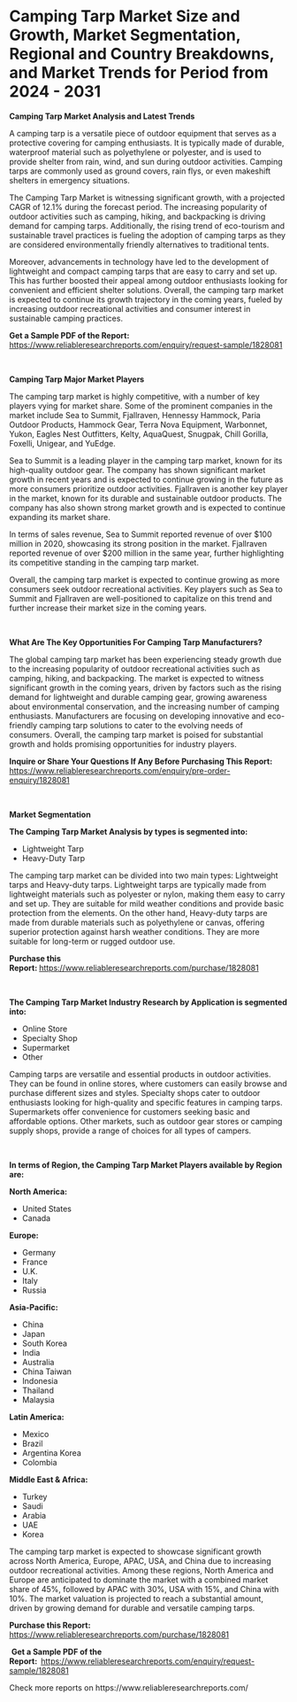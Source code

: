 <p><h1>Camping Tarp Market Size and Growth, Market Segmentation, Regional and Country Breakdowns, and Market Trends for Period from 2024 -  2031</h1></p><p><strong>Camping Tarp Market Analysis and Latest Trends</strong></p>
<p><p>A camping tarp is a versatile piece of outdoor equipment that serves as a protective covering for camping enthusiasts. It is typically made of durable, waterproof material such as polyethylene or polyester, and is used to provide shelter from rain, wind, and sun during outdoor activities. Camping tarps are commonly used as ground covers, rain flys, or even makeshift shelters in emergency situations.</p><p>The Camping Tarp Market is witnessing significant growth, with a projected CAGR of 12.1% during the forecast period. The increasing popularity of outdoor activities such as camping, hiking, and backpacking is driving demand for camping tarps. Additionally, the rising trend of eco-tourism and sustainable travel practices is fueling the adoption of camping tarps as they are considered environmentally friendly alternatives to traditional tents.</p><p>Moreover, advancements in technology have led to the development of lightweight and compact camping tarps that are easy to carry and set up. This has further boosted their appeal among outdoor enthusiasts looking for convenient and efficient shelter solutions. Overall, the camping tarp market is expected to continue its growth trajectory in the coming years, fueled by increasing outdoor recreational activities and consumer interest in sustainable camping practices.</p></p>
<p><strong>Get a Sample PDF of the Report:&nbsp;</strong> <a href="https://www.reliableresearchreports.com/enquiry/request-sample/1828081">https://www.reliableresearchreports.com/enquiry/request-sample/1828081</a></p>
<p>&nbsp;</p>
<p><strong>Camping Tarp Major Market Players</strong></p>
<p><p>The camping tarp market is highly competitive, with a number of key players vying for market share. Some of the prominent companies in the market include Sea to Summit, Fjallraven, Hennessy Hammock, Paria Outdoor Products, Hammock Gear, Terra Nova Equipment, Warbonnet, Yukon, Eagles Nest Outfitters, Kelty, AquaQuest, Snugpak, Chill Gorilla, Foxelli, Unigear, and YuEdge.</p><p>Sea to Summit is a leading player in the camping tarp market, known for its high-quality outdoor gear. The company has shown significant market growth in recent years and is expected to continue growing in the future as more consumers prioritize outdoor activities. Fjallraven is another key player in the market, known for its durable and sustainable outdoor products. The company has also shown strong market growth and is expected to continue expanding its market share.</p><p>In terms of sales revenue, Sea to Summit reported revenue of over $100 million in 2020, showcasing its strong position in the market. Fjallraven reported revenue of over $200 million in the same year, further highlighting its competitive standing in the camping tarp market.</p><p>Overall, the camping tarp market is expected to continue growing as more consumers seek outdoor recreational activities. Key players such as Sea to Summit and Fjallraven are well-positioned to capitalize on this trend and further increase their market size in the coming years.</p></p>
<p>&nbsp;</p>
<p><strong>What Are The Key Opportunities For Camping Tarp Manufacturers?</strong></p>
<p><p>The global camping tarp market has been experiencing steady growth due to the increasing popularity of outdoor recreational activities such as camping, hiking, and backpacking. The market is expected to witness significant growth in the coming years, driven by factors such as the rising demand for lightweight and durable camping gear, growing awareness about environmental conservation, and the increasing number of camping enthusiasts. Manufacturers are focusing on developing innovative and eco-friendly camping tarp solutions to cater to the evolving needs of consumers. Overall, the camping tarp market is poised for substantial growth and holds promising opportunities for industry players.</p></p>
<p><strong>Inquire or Share Your Questions If Any Before Purchasing This Report:</strong> <a href="https://www.reliableresearchreports.com/enquiry/pre-order-enquiry/1828081">https://www.reliableresearchreports.com/enquiry/pre-order-enquiry/1828081</a></p>
<p>&nbsp;</p>
<p><strong>Market Segmentation</strong></p>
<p><strong>The Camping Tarp Market Analysis by types is segmented into:</strong></p>
<p><ul><li>Lightweight Tarp</li><li>Heavy-Duty Tarp</li></ul></p>
<p><p>The camping tarp market can be divided into two main types: Lightweight tarps and Heavy-duty tarps. Lightweight tarps are typically made from lightweight materials such as polyester or nylon, making them easy to carry and set up. They are suitable for mild weather conditions and provide basic protection from the elements. On the other hand, Heavy-duty tarps are made from durable materials such as polyethylene or canvas, offering superior protection against harsh weather conditions. They are more suitable for long-term or rugged outdoor use.</p></p>
<p><strong>Purchase this Report:&nbsp;</strong><a href="https://www.reliableresearchreports.com/purchase/1828081">https://www.reliableresearchreports.com/purchase/1828081</a></p>
<p>&nbsp;</p>
<p><strong>The Camping Tarp Market Industry Research by Application is segmented into:</strong></p>
<p><ul><li>Online Store</li><li>Specialty Shop</li><li>Supermarket</li><li>Other</li></ul></p>
<p><p>Camping tarps are versatile and essential products in outdoor activities. They can be found in online stores, where customers can easily browse and purchase different sizes and styles. Specialty shops cater to outdoor enthusiasts looking for high-quality and specific features in camping tarps. Supermarkets offer convenience for customers seeking basic and affordable options. Other markets, such as outdoor gear stores or camping supply shops, provide a range of choices for all types of campers.</p></p>
<p>&nbsp;</p>
<p><strong>In terms of Region, the Camping Tarp Market Players available by Region are:</strong></p>
<p>
    <p> <strong> North America: </strong>
        <ul>
            <li>United States</li>
            <li>Canada</li>
        </ul>
        </p> 
    <p> <strong> Europe: </strong>
        <ul>
            <li>Germany</li>
            <li>France</li>
            <li>U.K.</li>
            <li>Italy</li>
            <li>Russia</li>
        </ul>
        </p> 
    <p> <strong> Asia-Pacific: </strong>
        <ul>
            <li>China</li>
            <li>Japan</li>
            <li>South Korea</li>
            <li>India</li>
            <li>Australia</li>
            <li>China Taiwan</li>
            <li>Indonesia</li>
            <li>Thailand</li>
            <li>Malaysia</li>
        </ul>
        </p> 
    <p> <strong> Latin America: </strong>
        <ul>
            <li>Mexico</li>
            <li>Brazil</li>
            <li>Argentina Korea</li>
            <li>Colombia</li>
        </ul>
        </p> 
    <p> <strong> Middle East & Africa: </strong>
        <ul>
            <li>Turkey</li>
            <li>Saudi</li>
            <li>Arabia</li>
            <li>UAE</li>
            <li>Korea</li>
        </ul>
    </p>
    </p>
<p><p>The camping tarp market is expected to showcase significant growth across North America, Europe, APAC, USA, and China due to increasing outdoor recreational activities. Among these regions, North America and Europe are anticipated to dominate the market with a combined market share of 45%, followed by APAC with 30%, USA with 15%, and China with 10%. The market valuation is projected to reach a substantial amount, driven by growing demand for durable and versatile camping tarps.</p></p>
<p><strong>Purchase this Report: </strong><a href="https://www.reliableresearchreports.com/purchase/1828081">https://www.reliableresearchreports.com/purchase/1828081</a></p>
<p>&nbsp;<strong>Get a Sample PDF of the Report:&nbsp;&nbsp;</strong><a href="https://www.reliableresearchreports.com/enquiry/request-sample/1828081">https://www.reliableresearchreports.com/enquiry/request-sample/1828081</a></p>
<p><strong></strong></p>
<p>Check more reports on https://www.reliableresearchreports.com/</p>